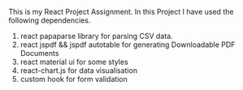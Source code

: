 This is my React Project Assignment. In this Project I have used the following dependencies.
1. react papaparse  library for parsing CSV data.
2. react jspdf && jspdf autotable for generating Downloadable PDF Documents
3. react material ui for some styles
4. react-chart.js for data visualisation
5. custom hook for form validation
